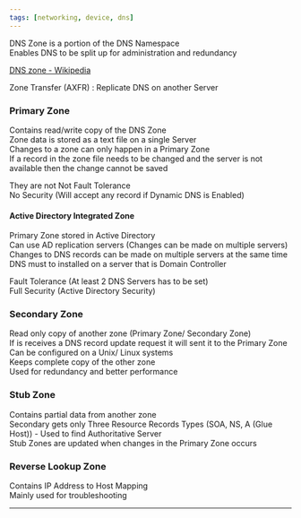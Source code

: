 ```yaml
---
tags: [networking, device, dns]
---
```


DNS Zone is a portion of the DNS Namespace  
Enables DNS to be split up for administration and redundancy  

[DNS zone - Wikipedia](https://en.wikipedia.org/wiki/DNS_zone)

Zone Transfer (AXFR) : Replicate DNS on another Server

### Primary Zone

Contains read/write copy of the DNS Zone  
Zone data is stored as a text file on a single Server  
Changes to a zone can only happen in a Primary Zone  
If a record in the zone file needs to be changed and the server is not available then the change cannot be saved  

They are not Not Fault Tolerance  
No Security (Will accept any record if Dynamic DNS is Enabled)

#### Active Directory Integrated Zone

Primary Zone stored in Active Directory  
Can use AD replication servers (Changes can be made on multiple servers)  
Changes to DNS records can be made on multiple servers at the same time  
DNS must to installed on a server that is Domain Controller  

Fault Tolerance (At least 2 DNS Servers has to be set)  
Full Security (Active Directory Security)

### Secondary Zone

Read only copy of another zone (Primary Zone/ Secondary Zone)  
If is receives a DNS record update request it will sent it to the Primary Zone  
Can be configured on a Unix/ Linux systems  
Keeps complete copy of the other zone  
Used for redundancy and better performance

### Stub Zone

Contains partial data from another zone  
Secondary gets only Three Resource Records Types (SOA, NS, A (Glue Host)) - Used to find Authoritative Server  
Stub Zones are updated when changes in the Primary Zone occurs

### Reverse Lookup Zone

Contains IP Address to Host Mapping  
Mainly used for troubleshooting  

---
